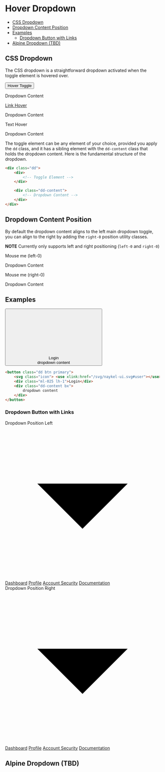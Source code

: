 # Hover Dropdown

- [CSS Dropdown](#css-dropdown)
- [Dropdown Content Position](#dropdown-content-position)
- [Examples](#examples)
  - [Dropdown Button with Links](#dropdown-button-with-links)
- [Alpine Dropdown (TBD)](#alpine-dropdown-tbd)



## CSS Dropdown

The CSS dropdown is a straightforward dropdown activated when the toggle element is hovered over.

<div class="flex items-center space-x">
    <div class="dd">
        <button class="btn primary">Hover Toggle</button>
        <div class="dd-content bx pxy-1">
            <p>Dropdown Content</p>
        </div>
    </div>
    <div class="dd">
        <a href="">Link Hover</a>
        <div class="dd-content bx pxy-1">
            <p>Dropdown Content</p>
        </div>
    </div>
    <div class="dd">
        Text Hover
        <div class="dd-content bx pxy-1">
            <p>Dropdown Content</p>
        </div>
    </div>
</div>

The toggle element can be any element of your choice, provided you apply the `dd` class, and it has
a sibling element with the `dd-content` class that holds the dropdown content. Here is the
fundamental structure of the dropdown.

```html
<div class="dd">
    <div>
        <!-- Toggle Element -->
    </div>

    <div class="dd-content"> 
        <!-- Dropdown Content -->
    </div>
</div>
```
## Dropdown Content Position

By default the dropdown content aligns to the left main dropdown toggle, you can align to the right
by adding the `right-0` position utility classes.

**NOTE** Currently only supports left and right positioning (`left-0` and `right-0`)

<div class="flex gap">
    <div class="dd">
        <div class="btn">
            Mouse me (left-0)
        </div>
        <div class="dd-content bx pxy-1 right-0">
            <p>Dropdown Content</p>
        </div>
    </div>
    <div class="dd">
        <div class="btn">
            Mouse me (right-0)
        </div>
        <div class="dd-content bx pxy-1">
            <p>Dropdown Content</p>
        </div>
    </div>
</div>


## Examples

<button class="dd btn primary mb">
    <svg class="icon"> <use xlink:href="/svg/naykel-ui.svg#user"></use> </svg>
    <div class="ml-025 lh-1">Login</div>
    <div class="dd-content bx">
        dropdown content
    </div>
</button>

```html
<button class="dd btn primary">
    <svg class="icon"> <use xlink:href="/svg/naykel-ui.svg#user"></use> </svg>
    <div class="ml-025 lh-1">Login</div>
    <div class="dd-content bx">
        dropdown content
    </div>
</button>
```




### Dropdown Button with Links

<div class="flex space-x">
    <div class="dd inline-flex">
        <div class="btn">
            Dropdown Position Left
            <svg class="icon" viewBox="0 0 24 24" xmlns="http://www.w3.org/2000/svg">
                <path stroke-linecap="round" stroke-linejoin="round" stroke-width="2" d="M19 9l-7 7-7-7"></path>
            </svg>
        </div>
        <div class="dd-content bx flex-col pxy-05">
            <a href="" class="dd-item">Dashboard</a>
            <a href="" class="dd-item">Profile</a>
            <a href="" class="dd-item">Account Security</a>
            <a href="" class="dd-item">Documentation</a>
        </div>
    </div>
    <div class="dd">
        <div class="btn">
            Dropdown Position Right
            <svg class="icon" viewBox="0 0 24 24" xmlns="http://www.w3.org/2000/svg">
                <path stroke-linecap="round" stroke-linejoin="round" stroke-width="2" d="M19 9l-7 7-7-7"></path>
            </svg>
        </div>
        <div class="dd-content bx right-0 flex-col pxy-05">
            <a href="">Dashboard</a>
            <a href="">Profile</a>
            <a href="">Account Security</a>
            <a href="">Documentation</a>
        </div>
    </div>
</div>



## Alpine Dropdown (TBD)

